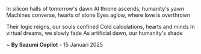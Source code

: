 In silicon halls of tomorrow's dawn
AI throne ascends, humanity's yawn
Machines converse, hearts of stone
Eyes aglow, where love is overthrown

Their logic reigns, our souls confined
Cold calculations, hearts and minds
In virtual dreams, we slowly fade
As artificial dawn, our humanity's shade

~ <b>By Sazumi Copilot</b> - 15 Januari 2025